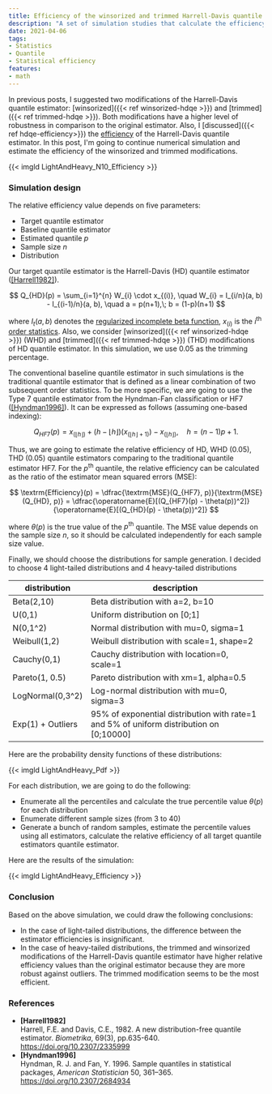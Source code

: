 ```yaml
---
title: Efficiency of the winsorized and trimmed Harrell-Davis quantile estimators
description: "A set of simulation studies that calculate the efficiency of the winsorized and trimmed Harrell-Davis quantile estimator for different distributions"
date: 2021-04-06
tags:
- Statistics
- Quantile
- Statistical efficiency
features:
- math
---
```


In previous posts, I suggested two modifications of the Harrell-Davis quantile estimator:
  [winsorized]({{< ref winsorized-hdqe >}}) and [trimmed]({{< ref trimmed-hdqe >}}).
Both modifications have a higher level of robustness in comparison to the original estimator.
Also, I [discussed]({{< ref hdqe-efficiency>}}) the [efficiency](https://en.wikipedia.org/wiki/Efficiency_(statistics))
  of the Harrell-Davis quantile estimator.
In this post, I'm going to continue numerical simulation and estimate the efficiency of
  the winsorized and trimmed modifications.

{{< imgld LightAndHeavy_N10_Efficiency >}}

<!--more-->

### Simulation design

The relative efficiency value depends on five parameters:

* Target quantile estimator
* Baseline quantile estimator
* Estimated quantile $p$
* Sample size $n$
* Distribution

Our target quantile estimator is the Harrell-Davis (HD) quantile estimator ([[Harrell1982]](#Harrell1982)).

$$
Q_{HD}(p) = \sum_{i=1}^{n} W_{i} \cdot x_{(i)}, \quad
W_{i} = I_{i/n}(a, b) - I_{(i-1)/n}(a, b), \quad
a = p(n+1),\; b = (1-p)(n+1)
$$

where
  $I_t(a, b)$ denotes the [regularized incomplete beta function](https://en.wikipedia.org/wiki/Beta_function#Incomplete_beta_function),
  $x_{(i)}$ is the $i^\textrm{th}$ [order statistics](https://en.wikipedia.org/wiki/Order_statistic).
Also, we consider [winsorized]({{< ref winsorized-hdqe >}}) (WHD) and [trimmed]({{< ref trimmed-hdqe >}}) (THD)
  modifications of HD quantile estimator.
In this simulation, we use 0.05 as the trimming percentage.

The conventional baseline quantile estimator in such simulations is
  the traditional quantile estimator that is defined as
  a linear combination of two subsequent order statistics.
To be more specific, we are going to use the Type 7 quantile estimator from the Hyndman-Fan classification or
  HF7 ([[Hyndman1996]](#Hyndman1996)).
It can be expressed as follows (assuming one-based indexing):

$$
Q_{HF7}(p) = x_{(\lfloor h \rfloor)}+(h-\lfloor h \rfloor)(x_{(\lfloor h \rfloor+1)})-x_{(\lfloor h \rfloor)},\quad
h = (n-1)p+1.
$$

Thus, we are going to estimate the relative efficiency of HD, WHD (0.05), THD (0.05) quantile estimators comparing to
  the traditional quantile estimator HF7.
For the $p^\textrm{th}$ quantile, the relative efficiency can be calculated
  as the ratio of the estimator mean squared errors ($\textrm{MSE}$):

$$
\textrm{Efficiency}(p) =
\dfrac{\textrm{MSE}(Q_{HF7}, p)}{\textrm{MSE}(Q_{HD}, p)} =
\dfrac{\operatorname{E}[(Q_{HF7}(p) - \theta(p))^2]}{\operatorname{E}[(Q_{HD}(p) - \theta(p))^2]}
$$

where $\theta(p)$ is the true value of the $p^\textrm{th}$ quantile.
The $\textrm{MSE}$ value depends on the sample size $n$, so it should be calculated independently for
  each sample size value.

Finally, we should choose the distributions for sample generation.
I decided to choose 4 light-tailed distributions and 4 heavy-tailed distributions

| distribution      | description                                                                             |
| ----------------- | --------------------------------------------------------------------------------------- |
| Beta(2,10)        | Beta distribution with a=2, b=10                                                        |
| U(0,1)            | Uniform distribution on [0;1]                                                           |
| N(0,1^2)          | Normal distribution with mu=0, sigma=1                                                  |
| Weibull(1,2)      | Weibull distribution with scale=1, shape=2                                              |
| Cauchy(0,1)       | Cauchy distribution with location=0, scale=1                                            |
| Pareto(1, 0.5)    | Pareto distribution with xm=1, alpha=0.5                                                |
| LogNormal(0,3^2)  | Log-normal distribution with mu=0, sigma=3                                              |
| Exp(1) + Outliers | 95% of exponential distribution with rate=1 and 5% of uniform distribution on [0;10000] |

Here are the probability density functions of these distributions:

{{< imgld LightAndHeavy_Pdf >}}

For each distribution, we are going to do the following:

* Enumerate all the percentiles and calculate the true percentile value $\theta(p)$ for each distribution
* Enumerate different sample sizes (from 3 to 40)
* Generate a bunch of random samples,
    estimate the percentile values using all estimators,
    calculate the relative efficiency of all target quantile estimators quantile estimator.

Here are the results of the simulation:

{{< imgld LightAndHeavy_Efficiency >}}

### Conclusion

Based on the above simulation, we could draw the following conclusions:

* In the case of light-tailed distributions,
    the difference between the estimator efficiencies is insignificant.
* In the case of heavy-tailed distributions,
    the trimmed and winsorized modifications of the Harrell-Davis quantile estimator
    have higher relative efficiency values than the original estimator
    because they are more robust against outliers.
  The trimmed modification seems to be the most efficient.

### References

* <b id=Harrell1982>[Harrell1982]</b>  
  Harrell, F.E. and Davis, C.E., 1982. A new distribution-free quantile estimator.
  *Biometrika*, 69(3), pp.635-640.  
  https://doi.org/10.2307/2335999 
* <b id="Hyndman1996">[Hyndman1996]</b>  
  Hyndman, R. J. and Fan, Y. 1996. Sample quantiles in statistical packages, *American Statistician* 50, 361–365.  
  https://doi.org/10.2307/2684934
